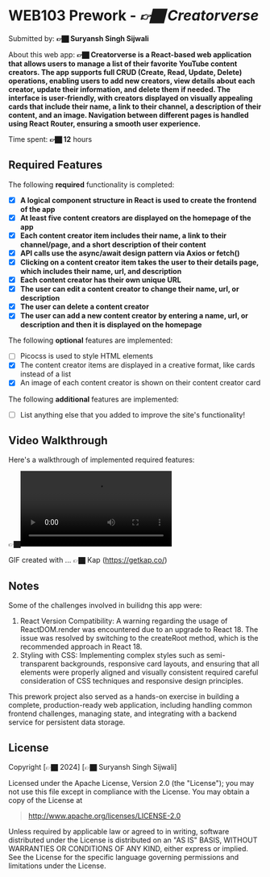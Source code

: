 # WEB103 Prework - *👉🏿 Creatorverse*

Submitted by: **👉🏿 Suryansh Singh Sijwali**

About this web app: **👉🏿 Creatorverse is a React-based web application that allows users to manage a list of their favorite YouTube content creators. The app supports full CRUD (Create, Read, Update, Delete) operations, enabling users to add new creators, view details about each creator, update their information, and delete them if needed. The interface is user-friendly, with creators displayed on visually appealing cards that include their name, a link to their channel, a description of their content, and an image. Navigation between different pages is handled using React Router, ensuring a smooth user experience.**

Time spent: **👉🏿 12** hours

## Required Features

The following **required** functionality is completed:

<!-- 👉🏿👉🏿👉🏿 Make sure to check off completed functionality below -->
- [X] **A logical component structure in React is used to create the frontend of the app**
- [X] **At least five content creators are displayed on the homepage of the app**
- [X] **Each content creator item includes their name, a link to their channel/page, and a short description of their content**
- [X] **API calls use the async/await design pattern via Axios or fetch()**
- [X] **Clicking on a content creator item takes the user to their details page, which includes their name, url, and description**
- [X] **Each content creator has their own unique URL**
- [X] **The user can edit a content creator to change their name, url, or description**
- [X] **The user can delete a content creator**
- [X] **The user can add a new content creator by entering a name, url, or description and then it is displayed on the homepage**

The following **optional** features are implemented:

- [ ] Picocss is used to style HTML elements
- [X] The content creator items are displayed in a creative format, like cards instead of a list
- [X] An image of each content creator is shown on their content creator card

The following **additional** features are implemented:

* [ ] List anything else that you added to improve the site's functionality!

## Video Walkthrough

Here's a walkthrough of implemented required features:

<blockquote class="imgur-embed-pub" lang="en" data-id="a/Sk7iCVz" data-context="false" ><a href="//imgur.com/a/Sk7iCVz"></a></blockquote><script async src="//s.imgur.com/min/embed.js" charset="utf-8"></script>

👉🏿<video src='https://i.imgur.com/Sk7iCVz.mp4' title='Video Walkthrough' alt='Video Walkthrough' />

<!-- Replace this with whatever GIF tool you used! -->
GIF created with ...  👉🏿 Kap (https://getkap.co/) 
<!-- Recommended tools:
[Kap](https://getkap.co/) for macOS
[ScreenToGif](https://www.screentogif.com/) for Windows
[peek](https://github.com/phw/peek) for Linux. -->

## Notes

Some of the challenges involved in builidng this app were:
1) React Version Compatibility: A warning regarding the usage of ReactDOM.render was encountered due to an upgrade to React 18. The issue was resolved by switching to the createRoot method, which is the recommended approach in React 18.
2) Styling with CSS: Implementing complex styles such as semi-transparent backgrounds, responsive card layouts, and ensuring that all elements were properly aligned and visually consistent required careful consideration of CSS techniques and responsive design principles.

This prework project also served as a hands-on exercise in building a complete, production-ready web application, including handling common frontend challenges, managing state, and integrating with a backend service for persistent data storage.

## License

Copyright [👉🏿 2024] [👉🏿 Suryansh Singh Sijwali]

Licensed under the Apache License, Version 2.0 (the "License"); you may not use this file except in compliance with the License. You may obtain a copy of the License at

> http://www.apache.org/licenses/LICENSE-2.0

Unless required by applicable law or agreed to in writing, software distributed under the License is distributed on an "AS IS" BASIS, WITHOUT WARRANTIES OR CONDITIONS OF ANY KIND, either express or implied. See the License for the specific language governing permissions and limitations under the License.
